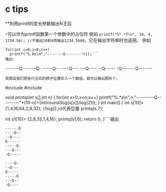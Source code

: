 # c tips
**利用printf的变长参数输出N王后

`*`可以作为printf函数第一个参数中的占位符 例如 `printf("%*.*f\n", 10, 4, 1234.56); //不输出10和4而输出1234.5600`，它在输出字符串时也适用。 例如
```
for(int i=0;i<8;i++)
  printf("%.8s\n","-------Q-------"+i);```
输出:
```
-------Q
------Q-
-----Q--
----Q---
---Q----
--Q-----
-Q------
Q-------
```
现假设我们把各行王后的棋子位置存入一个数组，就可以输出图形了。

```
#include <iostream>
#include <cmath>

void printq(int s[],int n)
{
 for(int x=0;x<n;x++)
  printf("%.*s\n",n,"---------Q---------"+(10-n)+(int)round(log(s[x])/log(2)));
}
int main()
{
 int s[10]={1,4,16,64,2,8,32}; //log(2,n)代表位置
 printq(s,7);

 int s1[10]= {2,8,32,1,4,16};
 printq(s1,6);
 return 0;
}```
输出
```
------Q
----Q--
--Q----
Q------
-----Q-
---Q---
-Q-----

----Q-
--Q---
Q-----
-----Q
---Q--
-Q----
```

